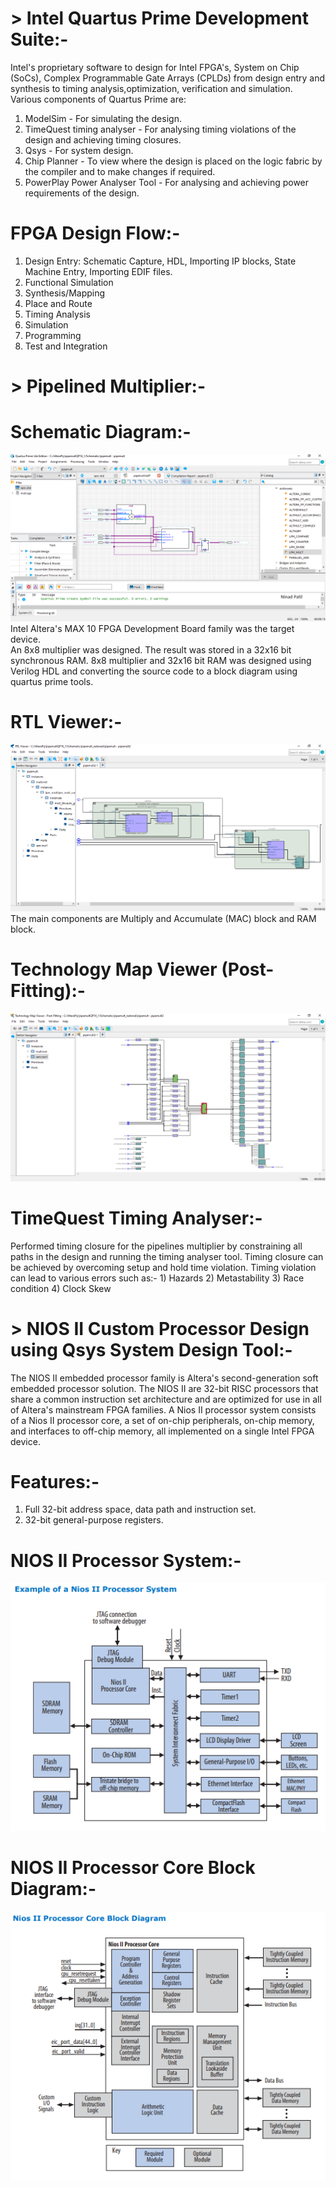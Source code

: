 # > Intel Quartus Prime Development Suite:-    
  Intel's proprietary software to design for Intel FPGA's, System on Chip (SoCs), Complex Programmable Gate Arrays      (CPLDs) from design entry and synthesis to timing analysis,optimization, verification and simulation. Various components  of Quartus Prime are:  
  1) ModelSim - For simulating the design.  
  2) TimeQuest timing analyser - For analysing timing violations of the design and achieving timing closures.  
  3) Qsys - For system design.  
  4) Chip Planner - To view where the design is placed on the logic fabric by the compiler and to make changes if         required.    
  5) PowerPlay Power Analyser Tool - For analysing and achieving power requirements of the design.  
   # FPGA Design Flow:-  
  1) Design Entry: Schematic Capture, HDL, Importing IP blocks, State Machine Entry, Importing EDIF files.  
  2) Functional Simulation  
  3) Synthesis/Mapping   
  4) Place and Route  
  5) Timing Analysis   
  6) Simulation  
  7) Programming  
  8) Test and Integration  
  # > Pipelined Multiplier:-  
   # Schematic Diagram:-  
![](https://github.com/patilninad/NIOS-II-Custom-Processor/blob/master/Multiplier.PNG)   
   Intel Altera's MAX 10 FPGA Development Board family was the target device.      
   An 8x8 multiplier was designed. The result was stored in a 32x16 bit synchronous RAM. 8x8 multiplier and 32x16 bit RAM    was designed using Verilog HDL and converting the source code to a block diagram using quartus prime tools.  
   # RTL Viewer:-
![](https://github.com/patilninad/NIOS-II-Custom-Processor/blob/master/RTL%20Viewer.PNG)  
   The main components are Multiply and Accumulate (MAC) block and RAM block.  
   # Technology Map Viewer (Post-Fitting):-  
![](https://github.com/patilninad/NIOS-II-Custom-Processor/blob/master/Technology%20Map%20Viewer%20(Post-Fitting).PNG)
   # TimeQuest Timing Analyser:-  
   Performed timing closure for the pipelines multiplier by constraining all paths in the design and running the timing      analyser tool. Timing closure can be achieved by overcoming setup and hold time violation. Timing violation can lead to various errors such as:-    1) Hazards   2) Metastability  3) Race condition  4) Clock Skew
# > NIOS II Custom Processor Design using Qsys System Design Tool:-    
The NIOS II embedded processor family is Altera's second-generation soft embedded processor solution. The NIOS II are 32-bit RISC processors that share a common instruction set architecture and are optimized for use in all of Altera's mainstream FPGA families. A Nios II processor system consists of a Nios II processor core, a set of on-chip peripherals, on-chip memory, and interfaces to off-chip memory, all implemented on a single Intel FPGA device.   
  # Features:-  
  1) Full 32-bit address space, data path and instruction set.  
  2) 32-bit general-purpose registers.   
  # NIOS II Processor System:-  
  ![](https://github.com/patilninad/NIOS-II-Custom-Processor/blob/master/NIOS%20II%20Processor%20System.PNG)  
  # NIOS II Processor Core Block Diagram:-
  ![](https://github.com/patilninad/NIOS-II-Custom-Processor/blob/master/NIOS%20II%20Processor%20Core%20Block%20Diagram.PNG)
